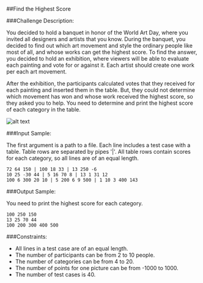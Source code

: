 ##Find the Highest Score

###Challenge Description:

You decided to hold a banquet in honor of the World Art Day, where you invited all designers and artists that you know. During the banquet, you decided to find out which art movement and style the ordinary people like most of all, and whose works can get the highest score. To find the answer, you decided to hold an exhibition, where viewers will be able to evaluate each painting and vote for or against it. Each artist should create one work per each art movement. 

After the exhibition, the participants calculated votes that they received for each painting and inserted them in the table. But, they could not determine which movement has won and whose work received the highest score, so they asked you to help. 
You need to determine and print the highest score of each category in the table.

![alt text](https://www.codeeval.com/static/images/kbase/find_highest.jpg "")

###Input Sample:

The first argument is a path to a file. Each line includes a test case with a table. Table rows are separated by pipes '|'. All table rows contain scores for each category, so all lines are of an equal length.
```
72 64 150 | 100 18 33 | 13 250 -6
10 25 -30 44 | 5 16 70 8 | 13 1 31 12
100 6 300 20 10 | 5 200 6 9 500 | 1 10 3 400 143
```

###Output Sample:

You need to print the highest score for each category.
```
100 250 150
13 25 70 44
100 200 300 400 500
```

###Constraints:

* All lines in a test case are of an equal length.
* The number of participants can be from 2 to 10 people.
* The number of categories can be from 4 to 20.
* The number of points for one picture can be from -1000 to 1000.
* The number of test cases is 40.
